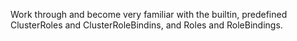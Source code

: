 Work through and become very familiar with the builtin, predefined ClusterRoles and ClusterRoleBindins, and Roles and RoleBindings.

